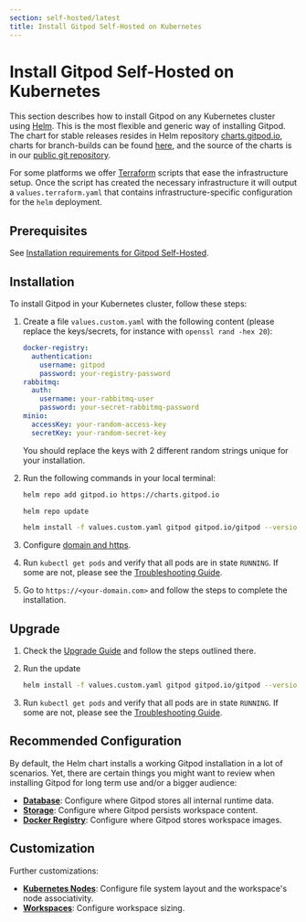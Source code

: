 ```yaml
---
section: self-hosted/latest
title: Install Gitpod Self-Hosted on Kubernetes
---
```


<script context="module">
  export const prerender = true;
</script>

# Install Gitpod Self-Hosted on Kubernetes

This section describes how to install Gitpod on any Kubernetes cluster using [Helm](https://helm.sh). This is the most flexible and generic way of installing Gitpod. The chart for stable releases resides in Helm repository [charts.gitpod.io](https://charts.gitpod.io), charts for branch-builds can be found [here](#install-branch-build), and the source of the charts is in our [public git repository](https://github.com/gitpod-io/gitpod/blob/main/chart/).

For some platforms we offer [Terraform](https://www.terraform.io/) scripts that ease the infrastructure setup. Once the script has created the necessary infrastructure it will output a `values.terraform.yaml` that contains infrastructure-specific configuration for the `helm` deployment.

## Prerequisites

See [Installation requirements for Gitpod Self-Hosted](../requirements).

## Installation

To install Gitpod in your Kubernetes cluster, follow these steps:

1. Create a file `values.custom.yaml` with the following content (please replace the keys/secrets, for instance with `openssl rand -hex 20`):

   ```yaml
   docker-registry:
     authentication:
       username: gitpod
       password: your-registry-password
   rabbitmq:
     auth:
       username: your-rabbitmq-user
       password: your-secret-rabbitmq-password
   minio:
     accessKey: your-random-access-key
     secretKey: your-random-secret-key
   ```

   You should replace the keys with 2 different random strings unique for your installation.

1. Run the following commands in your local terminal:

   ```bash
   helm repo add gitpod.io https://charts.gitpod.io

   helm repo update

   helm install -f values.custom.yaml gitpod gitpod.io/gitpod --version=0.10.0
   ```

1. Configure [domain and https](../configuration/ingress).

1. Run `kubectl get pods` and verify that all pods are in state `RUNNING`. If some are not, please see the [Troubleshooting Guide](../troubleshooting).

1. Go to `https://<your-domain.com>` and follow the steps to complete the installation.

## Upgrade

1.  Check the [Upgrade Guide](../updating) and follow the steps outlined there.

1.  Run the update

    ```bash
    helm install -f values.custom.yaml gitpod gitpod.io/gitpod --version=0.10.0
    ```

1.  Run `kubectl get pods` and verify that all pods are in state `RUNNING`. If some are not, please see the [Troubleshooting Guide](../troubleshooting).

## Recommended Configuration

By default, the Helm chart installs a working Gitpod installation in a lot of scenarios. Yet, there are certain things you might want to review when installing Gitpod for long term use and/or a bigger audience:

- [**Database**](../configuration/database): Configure where Gitpod stores all internal runtime data.
- [**Storage**](../configuration/storage): Configure where Gitpod persists workspace content.
- [**Docker Registry**](../configuration/docker-registry): Configure where Gitpod stores workspace images.

## Customization

Further customizations:

- [**Kubernetes Nodes**](../configuration/nodes): Configure file system layout and the workspace's node associativity.
- [**Workspaces**](../configuration/workspaces): Configure workspace sizing.
